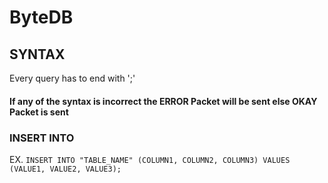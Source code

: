 # ByteDB

## SYNTAX
Every query has to end with ';' <br/>
#### If any of the syntax is incorrect the ERROR Packet will be sent else OKAY Packet is sent

### INSERT INTO
  EX. ```INSERT INTO "TABLE_NAME" (COLUMN1, COLUMN2, COLUMN3) VALUES (VALUE1, VALUE2, VALUE3);```
